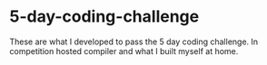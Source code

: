 # 5-day-coding-challenge
These are what I developed to pass the 5 day coding challenge. In competition hosted compiler and what I built myself at home.
